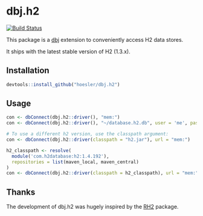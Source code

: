 # dbj.h2

[![Build Status](https://travis-ci.org/hoesler/dbj-h2.svg?branch=master)](https://travis-ci.org/hoesler/dbj-h2)

This package is a [dbj](https://github.com/hoesler/dbj) extension to conveniently access H2 data stores.

It ships with the latest stable version of H2 (1.3.x).

## Installation
```R
devtools::install_github("hoesler/dbj.h2")
```

## Usage
```R
con <- dbConnect(dbj.h2::driver(), "mem:")
con <- dbConnect(dbj.h2::driver(), "~/database.h2.db", user = 'me', password = 'some')

# To use a different h2 version, use the classpath argument:
con <- dbConnect(dbj.h2::driver(classpath = "h2.jar"), url = "mem:")

h2_classpath <- resolve(
  module('com.h2database:h2:1.4.192'),
  repositories = list(maven_local, maven_central)
)
con <- dbConnect(dbj.h2::driver(classpath = h2_classpath), url = "mem:")
```

## Thanks
The development of dbj.h2 was hugely inspired by the [RH2](https://github.com/dmkaplan2000/RH2) package.